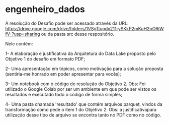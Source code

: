 # engenheiro_dados

A resolução do Desafio pode ser acessado através da URL: https://drive.google.com/drive/folders/1VSg1tupdx211rySKkP2mKuH2pO6jWfV-?usp=sharing ou da pasta src desse respositório.

Nele contém:

1- A elaboração e justificativa da Arquitetura do Data Lake proposto pelo Objetivo 1 do desafio em formato PDF;

2- Uma apresentação em tópicos, como motivação para a solução proposta (sentiria-me honrado em poder apresentar para vocês);

3- Um notebook com o código de resolução do Objetivo 2. Obs: Foi utilizado o Google Colab por ser um ambiente em que pode ser vistos os resultados e executado todo o código de forma simples;

4- Uma pasta chamada 'resultado' que contém arquivos parquet, vindos da transformação como pede o item 1 do Objetivo 2. Obs: a justificativapara utilização desse tipo de arquivo se encontra tanto no PDF como no código.
